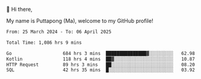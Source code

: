 👋 Hi there,

My name is Puttapong (Ma), welcome to my GitHub profile!

<!--START_SECTION:waka-->

```txt
From: 25 March 2024 - To: 06 April 2025

Total Time: 1,086 hrs 9 mins

Go                   684 hrs 3 mins  ███████████████▓░░░░░░░░░   62.98 %
Kotlin               118 hrs 4 mins  ██▓░░░░░░░░░░░░░░░░░░░░░░   10.87 %
HTTP Request         89 hrs 3 mins   ██░░░░░░░░░░░░░░░░░░░░░░░   08.20 %
SQL                  42 hrs 35 mins  █░░░░░░░░░░░░░░░░░░░░░░░░   03.92 %
```

<!--END_SECTION:waka-->
